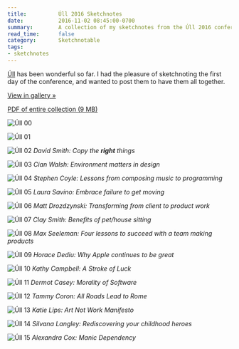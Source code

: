 ```yaml
---
title:          Úll 2016 Sketchnotes
date:           2016-11-02 08:45:00-0700
summary:        A collection of my sketchnotes from the Úll 2016 conference
read_time:      false
category:       Sketchnotable
tags:
- sketchnotes
---
```


[Úll](http://2016.ull.ie) has been wonderful so far. I had the pleasure of sketchnoting the first day of the conference, and wanted to post them to have them all together.

<a href="http://gallery.bsn.io/post/152635145587/sketchnotes-from-the-úll-2016-conference" class="button button-blue">View in gallery »</a>

[PDF of entire collection (9 MB)](/images/sketchnotes/ull-2016/ull-2016-sketchnotes.pdf)

![Úll 00](/images/sketchnotes/ull-2016/ull-2016-sketchnotes-00.jpg)

![Úll 01](/images/sketchnotes/ull-2016/ull-2016-sketchnotes-01.jpg)

![Úll 02](/images/sketchnotes/ull-2016/ull-2016-sketchnotes-02.jpg)
_David Smith: Copy the **right** things_

![Úll 03](/images/sketchnotes/ull-2016/ull-2016-sketchnotes-03.jpg)
_Cian Walsh: Environment matters in design_

![Úll 04](/images/sketchnotes/ull-2016/ull-2016-sketchnotes-04.jpg)
_Stephen Coyle: Lessons from composing music to programming_

![Úll 05](/images/sketchnotes/ull-2016/ull-2016-sketchnotes-05.jpg)
_Laura Savino: Embrace failure to get moving_

![Úll 06](/images/sketchnotes/ull-2016/ull-2016-sketchnotes-06.jpg)
_Matt Drozdzynski: Transforming from client to product work_

![Úll 07](/images/sketchnotes/ull-2016/ull-2016-sketchnotes-07.jpg)
_Clay Smith: Benefits of pet/house sitting_

![Úll 08](/images/sketchnotes/ull-2016/ull-2016-sketchnotes-08.jpg)
_Max Seeleman: Four lessons to succeed with a team making products_

![Úll 09](/images/sketchnotes/ull-2016/ull-2016-sketchnotes-09.jpg)
_Horace Dediu: Why Apple continues to be great_

![Úll 10](/images/sketchnotes/ull-2016/ull-2016-sketchnotes-10.jpg)
_Kathy Campbell: A Stroke of Luck_

![Úll 11](/images/sketchnotes/ull-2016/ull-2016-sketchnotes-11.jpg)
_Dermot Casey: Morality of Software_

![Úll 12](/images/sketchnotes/ull-2016/ull-2016-sketchnotes-12.jpg)
_Tammy Coron: All Roads Lead to Rome_

![Úll 13](/images/sketchnotes/ull-2016/ull-2016-sketchnotes-13.jpg)
_Katie Lips: Art Not Work Manifesto_

![Úll 14](/images/sketchnotes/ull-2016/ull-2016-sketchnotes-14.jpg)
_Silvana Langley: Rediscovering your childhood heroes_

![Úll 15](/images/sketchnotes/ull-2016/ull-2016-sketchnotes-15.jpg)
_Alexandra Cox: Manic Dependency_
